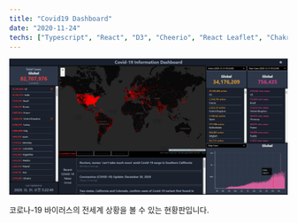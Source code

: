 ```yaml
---
title: "Covid19 Dashboard"
date: "2020-11-24"
techs: ["Typescript", "React", "D3", "Cheerio", "React Leaflet", "Chakra UI"]
---
```


<a href="https://see-covid19.netlify.app" target="_blank" rel="noopener">![Cover](/project-images/covid-19-dashboard-cover.png)</a>

코로나-19 바이러스의 전세계 상황을 볼 수 있는 현황판입니다.
